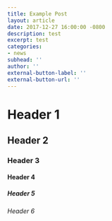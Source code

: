 ```yaml
---
title: Example Post
layout: article
date: 2017-12-27 16:00:00 -0800
description: test
excerpt: test
categories:
- news
subhead: ''
author: ''
external-button-label: ''
external-button-url: ''
---
```

# Header 1
## Header 2
### Header 3
#### Header 4
##### Header 5
###### Header 6